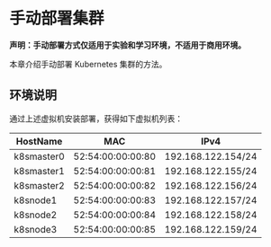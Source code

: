 # 手动部署集群

**声明：手动部署方式仅适用于实验和学习环境，不适用于商用环境。**

本章介绍手动部署 Kubernetes 集群的方法。

## 环境说明

通过上述虚拟机安装部署，获得如下虚拟机列表：

| HostName   | MAC               | IPv4               |
| ---------- | ----------------- | ------------------ |
| k8smaster0 | 52:54:00:00:00:80 | 192.168.122.154/24 |
| k8smaster1 | 52:54:00:00:00:81 | 192.168.122.155/24 |
| k8smaster2 | 52:54:00:00:00:82 | 192.168.122.156/24 |
| k8snode1   | 52:54:00:00:00:83 | 192.168.122.157/24 |
| k8snode2   | 52:54:00:00:00:84 | 192.168.122.158/24 |
| k8snode3   | 52:54:00:00:00:85 | 192.168.122.159/24 |
